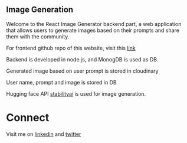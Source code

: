 ## Image Generation

<p>Welcome to the React Image Generator backend part, a web application that allows users to generate images based on their prompts and share them with the community.</p>

<p>For frontend github repo of this website, visit this <a href="https://github.com/Manish03Singh/ImageGenerationFrontend">link</a></p>

<p>Backend is developed in node.js, and MonogDB is used as DB.</p>
<p>Generated image based on user prompt is stored in cloudinary</p>
<p>User name, prompt and image is stored in DB</p>
<p>Hugging face API <a href="https://huggingface.co/stabilityai/stable-diffusion-xl-base-1.0">stabilityai</a> is used for image generation.</p>

# Connect
<p>Visit me on <a href="https://www.linkedin.com/in/manish-kumar-singh-12a28a190/">linkedin</a> and <a href="https://twitter.com/Manish_03_Singh">twitter</a></p>
